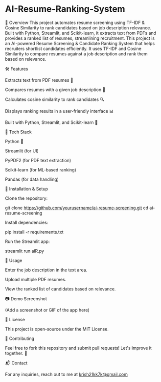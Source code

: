 # AI-Resume-Ranking-System

🚀 Overview
This project automates resume screening using TF-IDF &amp; Cosine Similarity to rank candidates based on job description relevance. Built with Python, Streamlit, and Scikit-learn, it extracts text from PDFs and provides a ranked list of resumes, streamlining recruitment. This project is an AI-powered Resume Screening & Candidate Ranking System that helps recruiters shortlist candidates efficiently. It uses TF-IDF and Cosine Similarity to compare resumes against a job description and rank them based on relevance.

🛠 Features

Extracts text from PDF resumes 📄

Compares resumes with a given job description 📑

Calculates cosine similarity to rank candidates 🔍

Displays ranking results in a user-friendly interface 📊

Built with Python, Streamlit, and Scikit-learn 🐍

📌 Tech Stack

Python 🐍

Streamlit (for UI)

PyPDF2 (for PDF text extraction)

Scikit-learn (for ML-based ranking)

Pandas (for data handling)

🚀 Installation & Setup

Clone the repository:

git clone https://github.com/yourusername/ai-resume-screening.git
cd ai-resume-screening

Install dependencies:

pip install -r requirements.txt

Run the Streamlit app:

streamlit run aiR.py

🎯 Usage

Enter the job description in the text area.

Upload multiple PDF resumes.

View the ranked list of candidates based on relevance.

📷 Demo Screenshot

(Add a screenshot or GIF of the app here)

📜 License

This project is open-source under the MIT License.

🤝 Contributing

Feel free to fork this repository and submit pull requests! Let's improve it together. 🚀

📬 Contact

For any inquiries, reach out to me at krish21kk7k@gmail.com
